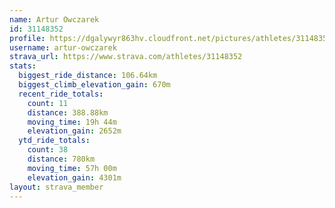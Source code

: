 ```yaml
---
name: Artur Owczarek
id: 31148352
profile: https://dgalywyr863hv.cloudfront.net/pictures/athletes/31148352/15906846/1/large.jpg
username: artur-owczarek
strava_url: https://www.strava.com/athletes/31148352
stats:
  biggest_ride_distance: 106.64km
  biggest_climb_elevation_gain: 670m
  recent_ride_totals:
    count: 11
    distance: 388.88km
    moving_time: 19h 44m
    elevation_gain: 2652m
  ytd_ride_totals:
    count: 38
    distance: 780km
    moving_time: 57h 00m
    elevation_gain: 4301m
layout: strava_member
--- 
```

